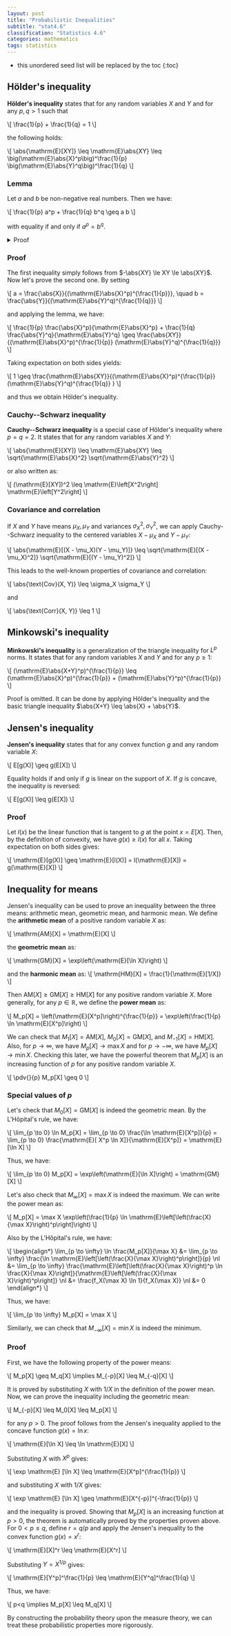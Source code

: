 ```yaml
---
layout: post
title: "Probabilistic Inequalities"
subtitle: "stat4.6"
classification: "Statistics 4.6"
categories: mathematics
tags: statistics
---
```


<!--more-->
* this unordered seed list will be replaced by the toc
{:toc}

## Hölder's inequality

**Hölder's inequality** states that for any random variables $X$ and $Y$ and for any $p, q > 1$ such that

\\[
\frac{1}{p} + \frac{1}{q} = 1
\\]

the following holds:

\\[
\abs{\mathrm{E}[XY]} \leq \mathrm{E}\abs{XY} \leq \big(\mathrm{E}\abs{X}^p\big)^\frac{1}{p} \big(\mathrm{E}\abs{Y}^q\big)^\frac{1}{q}
\\]

### Lemma

Let $a$ and $b$ be non-negative real numbers. Then we have:

\\[
\frac{1}{p} a^p + \frac{1}{q} b^q \geq a b
\\]

with equality if and only if $a^p = b^q$.

<details markdown="1"><summary> Proof</summary>

Fix $b$, and consider the function

\\[
f(a) = \frac{1}{p} a^p + \frac{1}{q} b^q - ab
\\]

The derivative is given by:
\\[
f\'(a) = a^{p-1} - b
\\]

To minimize $f(a)$, we set $f\'(a) = 0$ and get $a = b^{\frac{1}{p-1}} = b^{\frac{q}{p}}$. Substituting this back into $f(a)$ gives:

\\[
f\left(b^{\frac{q}{p}}\right) = \frac{1}{p} b^q + \frac{1}{q} b^q - b^{\frac{q}{p}+1} = b^q - b^q = 0
\\]

A check of the second derivative confirms that this is indeed a minimum, and thus we prove the lemma.
</details>

### Proof

The first inequality simply follows from $-\abs{XY} \le XY \le \abs{XY}$. Now let's prove the second one. By setting

\\[
a = \frac{\abs{X}}{(\mathrm{E}\abs{X}^p)^{\frac{1}{p}}}, \quad b = \frac{\abs{Y}}{(\mathrm{E}\abs{Y}^q)^{\frac{1}{q}}}
\\]

and applying the lemma, we have:

\\[
\frac{1}{p} \frac{\abs{X}^p}{\mathrm{E}\abs{X}^p} + \frac{1}{q} \frac{\abs{Y}^q}{\mathrm{E}\abs{Y}^q} \geq \frac{\abs{XY}}{(\mathrm{E}\abs{X}^p)^{\frac{1}{p}} (\mathrm{E}\abs{Y}^q)^{\frac{1}{q}}}
\\]

Taking expectation on both sides yields:

\\[
1 \geq \frac{\mathrm{E}\abs{XY}}{(\mathrm{E}\abs{X}^p)^{\frac{1}{p}} (\mathrm{E}\abs{Y}^q)^{\frac{1}{q}} }
\\]

and thus we obtain Hölder's inequality.

### Cauchy--Schwarz inequality

**Cauchy--Schwarz inequality** is a special case of Hölder's inequality where $p = q = 2$. It states that for any random variables $X$ and $Y$:

\\[
\abs{\mathrm{E}[XY]} \leq \mathrm{E}\abs{XY} \leq \sqrt{\mathrm{E}\abs{X}^2} \sqrt{\mathrm{E}\abs{Y}^2}
\\]

or also written as:

\\[
(\mathrm{E}[XY])^2 \leq \mathrm{E}\left[X^2\right] \mathrm{E}\left[Y^2\right]
\\]

### Covariance and correlation

If $X$ and $Y$ have means $\mu_X, \mu_Y$ and variances $\sigma_X^2, \sigma_Y^2$, we can apply Cauchy--Schwarz inequality to the centered variables $X - \mu_X$ and $Y - \mu_Y$:

\\[
\abs{\mathrm{E}[(X - \mu_X)(Y - \mu_Y)]} \leq \sqrt{\mathrm{E}[(X - \mu_X)^2]} \sqrt{\mathrm{E}[(Y - \mu_Y)^2]}
\\]

This leads to the well-known properties of covariance and correlation:

\\[
\abs{\text{Cov}(X, Y)} \leq \sigma_X \sigma_Y
\\]

and

\\[
\abs{\text{Corr}(X, Y)} \leq 1
\\]

## Minkowski's inequality

**Minkowski's inequality** is a generalization of the triangle inequality for $L^p$ norms. It states that for any random variables $X$ and $Y$ and for any $p \geq 1$:

\\[
(\mathrm{E}\abs{X+Y}^p)^{\frac{1}{p}} \leq (\mathrm{E}\abs{X}^p)^{\frac{1}{p}} + (\mathrm{E}\abs{Y}^p)^{\frac{1}{p}}
\\]

Proof is omitted. It can be done by applying Hölder's inequality and the basic triangle inequality $\abs{X+Y} \leq \abs{X} + \abs{Y}$.

## Jensen's inequality

**Jensen's inequality** states that for any convex function $g$ and any random variable $X$:

\\[
E[g(X)] \geq g(E[X])
\\]

Equality holds if and only if $g$ is linear on the support of $X$. If $g$ is concave, the inequality is reversed:

\\[
E[g(X)] \leq g(E[X])
\\]

### Proof

Let $l(x)$ be the linear function that is tangent to $g$ at the point $x= E[X]$. Then, by the definition of convexity, we have $g(x) \geq l(x)$ for all $x$. Taking expectation on both sides gives:

\\[
\mathrm{E}[g(X)] \geq \mathrm{E}[l(X)] = l(\mathrm{E}[X]) = g(\mathrm{E}[X])
\\]

## Inequality for means

Jensen's inequality can be used to prove an inequality between the three means: arithmetic mean, geometric mean, and harmonic mean.
We define the **arithmetic mean** of a positive random variable $X$ as:

\\[
\mathrm{AM}[X] = \mathrm{E}[X]
\\]

the **geometric mean** as:

\\[
\mathrm{GM}[X] = \exp\left(\mathrm{E}[\ln X]\right)
\\]

and the **harmonic mean** as:
\\[
\mathrm{HM}[X] = \frac{1}{\mathrm{E}[1/X]}
\\]

Then $\mathrm{AM}[X] \geq \mathrm{GM}[X] \geq \mathrm{HM}[X]$ for any positive random variable $X$.
More generally, for any $p\in \mathbb{R}$, we define the **power mean** as:

\\[
M_p[X] = \left(\mathrm{E}[X^p]\right)^{\frac{1}{p}} = \exp\left(\frac{1}{p} \ln \mathrm{E}[X^p]\right)
\\]

We can check that $M_1[X] = \mathrm{AM}[X]$, $M_0[X] = \mathrm{GM}[X]$, and $M_{-1}[X] = \mathrm{HM}[X]$.
Also, for $p\to \infty$, we have $M_p[X] \to \max X$ and for $p\to -\infty$, we have $M_p[X] \to \min X$.
Checking this later, we have the powerful theorem that $M_p[X]$ is an increasing function of $p$ for any positive random variable $X$.

\\[
\pdv{}{p} M_p[X] \geq 0
\\]

### Special values of $p$

Let's check that $M_0[X] = \mathrm{GM}[X]$ is indeed the geometric mean.
By the L'Hôpital's rule, we have:

\\[
\lim_{p \to 0} \ln M_p[X] = \lim_{p \to 0} \frac{\ln \mathrm{E}[X^p]}{p} = \lim_{p \to 0} \frac{\mathrm{E}[ X^p \ln X]}{\mathrm{E}[X^p]} = \mathrm{E}[\ln X]
\\]

Thus, we have:

\\[
\lim_{p \to 0} M_p[X] = \exp\left(\mathrm{E}[\ln X]\right) = \mathrm{GM}[X]
\\]

Let's also check that $M_\infty[X] = \max X$ is indeed the maximum.
We can write the power mean as:

\\[
M_p[X] = \max X \exp\left(\frac{1}{p} \ln \mathrm{E}\left[\left(\frac{X}{\max X}\right)^p\right]\right)
\\]

Also by the L'Hôpital's rule, we have:

\\[
\begin{align\*}
\lim_{p \to \infty} \ln \frac{M_p[X]}{\max X} &= \lim_{p \to \infty} \frac{\ln \mathrm{E}\left[\left(\frac{X}{\max X}\right)^p\right]}{p} \nl
&= \lim_{p \to \infty} \frac{\mathrm{E}\left[\left(\frac{X}{\max X}\right)^p \ln \frac{X}{\max X}\right]}{\mathrm{E}\left[\left(\frac{X}{\max X}\right)^p\right]} \nl
&= \frac{f_X(\max X) \ln 1}{f_X(\max X)} \nl
&= 0
\end{align\*}
\\]

Thus, we have:

\\[
\lim_{p \to \infty} M_p[X] = \max X
\\]

Similarly, we can check that $M_{-\infty}[X] = \min X$ is indeed the minimum.

### Proof

First, we have the following property of the power means:

\\[
M_p[X] \geq M_q[X] \implies M_{-p}[X] \leq M_{-q}[X]
\\]

It is proved by substituting $X$ with $1/X$ in the definition of the power mean.
Now, we can prove the inequality including the geometric mean:

\\[
M_{-p}[X] \leq M_0[X] \leq M_p[X]
\\]

for any $p> 0$. The proof follows from the Jensen's inequality applied to the concave function $g(x) = \ln x$:

\\[
\mathrm{E}[\ln X] \leq \ln \mathrm{E}[X]
\\]

Substituting $X$ with $X^p$ gives:

\\[
\exp \mathrm{E} [\ln X] \leq \mathrm{E}[X^p]^{\frac{1}{p}}
\\]

and substituting $X$ with $1/X$ gives:

\\[
\exp \mathrm{E} [\ln X] \geq \mathrm{E}[X^{-p}]^{-\frac{1}{p}}
\\]

and the inequality is proved. Showing that $M_p[X]$ is an increasing function at $p>0$, the theorem is automatically proved by the properties proven above.
For $0<p\leq q$, define $r=q/p$ and apply the Jensen's inequality to the convex function $g(x) = x^r$:

\\[
\mathrm{E}[X]^r \leq \mathrm{E}[X^r]
\\]

Substituting $Y = X^{1/p}$ gives:

\\[
\mathrm{E}[Y^p]^\frac{1}{p} \leq \mathrm{E}[Y^q]^\frac{1}{q}
\\]

Thus, we have:

\\[
p<q \implies M_p[X] \leq M_q[X]
\\]

By constructing the probability theory upon the measure theory, we can treat these probabilistic properties more rigorously.